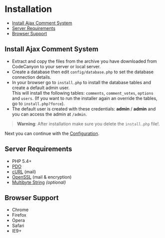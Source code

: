 # Installation

- [Install Ajax Comment System](#install-ajax-comment-system)
- [Server Requirements](#server-requirements)
- [Browser Support](#browser-support)

## Install Ajax Comment System

- Extract and copy the files from the archive you have downloaded from CodeCanyon to your server or local server.
- Create a database then edit `config/database.php` to set the database connection details.
- In your browser go to `install.php` to install the database tables and create a default admin user. <br> This will install the following tables: `comments`, `comment_votes`, `options` and `users`. (If you want to run the installer again an override the tables, go to `install.php?force`).
- The default user is created with these credentials: __admin__ / __admin__ and you can access the admin at `/admin`.

> __Warning__: After installation make sure you delete the `install.php` file!.

Next you can continue with the [Configuration](configuration.md).

## Server Requirements

- PHP 5.4+
- [PDO](http://php.net/manual/en/book.pdo.php)
- [cURL](http://php.net/manual/en/book.curl.php) (mail)
- [OpenSSL](http://php.net/manual/en/book.openssl.php) (mail & encryption)
- [Multibyte String](http://php.net/manual/en/book.mbstring.php) _(optional)_

## Browser Support

- Chrome
- Firefox
- Opera
- Safari
- IE9+
